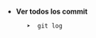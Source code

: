 

<ul>
  <li><strong>  Ver todos los commit  </strong> 
    
      
       ➤  git log  
     
  
  </li>
</ul>


<p></p>
